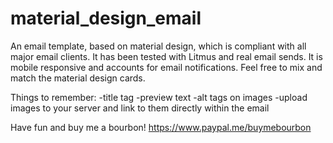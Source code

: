 # material_design_email
An email template, based on material design, which is compliant with all major email clients.
It has been tested with Litmus and real email sends. It is mobile responsive and accounts for email notifications. 
Feel free to mix and match the material design cards.

Things to remember:
-title tag
-preview text
-alt tags on images
-upload images to your server and link to them directly within the email

Have fun and buy me a bourbon!
https://www.paypal.me/buymebourbon

